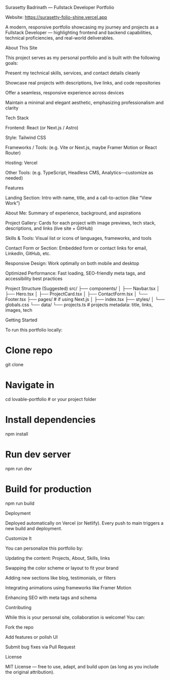 Surasetty Badrinath — Fullstack Developer Portfolio

Website: https://surasetty-folio-shine.vercel.app

A modern, responsive portfolio showcasing my journey and projects as a Fullstack Developer — highlighting frontend and backend capabilities, technical proficiencies, and real-world deliverables.

About This Site

This project serves as my personal portfolio and is built with the following goals:

Present my technical skills, services, and contact details cleanly

Showcase real projects with descriptions, live links, and code repositories

Offer a seamless, responsive experience across devices

Maintain a minimal and elegant aesthetic, emphasizing professionalism and clarity

Tech Stack

Frontend: React (or Next.js / Astro)

Style: Tailwind CSS

Frameworks / Tools: (e.g. Vite or Next.js, maybe Framer Motion or React Router)

Hosting: Vercel

Other Tools: (e.g. TypeScript, Headless CMS, Analytics—customize as needed)

Features

Landing Section: Intro with name, title, and a call-to-action (like “View Work”)

About Me: Summary of experience, background, and aspirations

Project Gallery: Cards for each project with image previews, tech stack, descriptions, and links (live site + GitHub)

Skills & Tools: Visual list or icons of languages, frameworks, and tools

Contact Form or Section: Embedded form or contact links for email, LinkedIn, GitHub, etc.

Responsive Design: Work optimally on both mobile and desktop

Optimized Performance: Fast loading, SEO-friendly meta tags, and accessibility best practices

Project Structure (Suggested)
src/
├── components/
│   ├── Navbar.tsx
│   ├── Hero.tsx
│   ├── ProjectCard.tsx
│   ├── ContactForm.tsx
│   └── Footer.tsx
├── pages/                     # if using Next.js
│   ├── index.tsx
├── styles/
│   └── globals.css
└── data/
    └── projects.ts           # projects metadata: title, links, images, tech

Getting Started

To run this portfolio locally:

# Clone repo
git clone <your-github-repo-url>

# Navigate in
cd lovable-portfolio      # or your project folder

# Install dependencies
npm install

# Run dev server
npm run dev

# Build for production
npm run build

Deployment

Deployed automatically on Vercel (or Netlify). Every push to main triggers a new build and deployment.

Customize It

You can personalize this portfolio by:

Updating the content: Projects, About, Skills, links

Swapping the color scheme or layout to fit your brand

Adding new sections like blog, testimonials, or filters

Integrating animations using frameworks like Framer Motion

Enhancing SEO with meta tags and schema

Contributing

While this is your personal site, collaboration is welcome! You can:

Fork the repo

Add features or polish UI

Submit bug fixes via Pull Request

License

MIT License — free to use, adapt, and build upon (as long as you include the original attribution).
